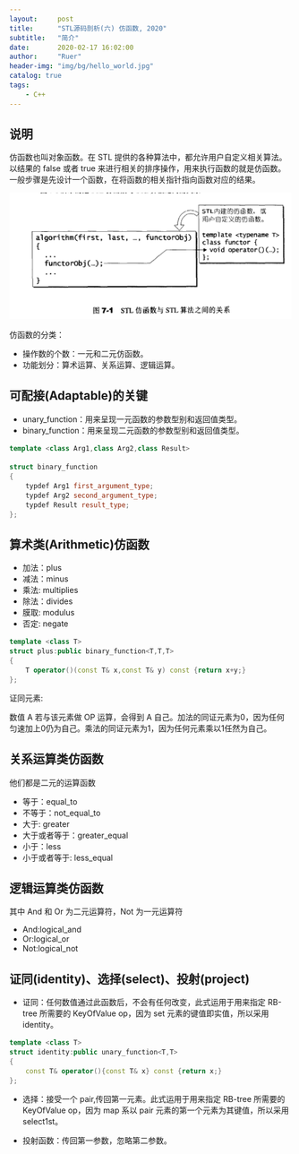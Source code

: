 ```yaml
---
layout:     post
title:      "STL源码剖析(六) 仿函数, 2020"
subtitle:   "简介"
date:       2020-02-17 16:02:00
author:     "Ruer"
header-img: "img/bg/hello_world.jpg"
catalog: true
tags:
    - C++
---
```


## 说明

仿函数也叫对象函数。在 STL 提供的各种算法中，都允许用户自定义相关算法。以结果的 false 或者 true 来进行相关的排序操作，用来执行函数的就是仿函数。一般步骤是先设计一个函数，在将函数的相关指针指向函数对应的结果。

![1](/img/C++/STL/仿函数与算法的关系.png)

仿函数的分类：

* 操作数的个数：一元和二元仿函数。
* 功能划分：算术运算、关系运算、逻辑运算。

## 可配接(Adaptable)的关键

* unary_function：用来呈现一元函数的参数型别和返回值类型。
* binary_function：用来呈现二元函数的参数型别和返回值类型。

```C++
template <class Arg1,class Arg2,class Result>

struct binary_function
{
    typdef Arg1 first_argument_type;
    typdef Arg2 second_argument_type;
    typdef Result result_type;
};
```

## 算术类(Arithmetic)仿函数

* 加法：plus
* 减法：minus
* 乘法: multiplies
* 除法：divides
* 膜取: modulus
* 否定: negate

```C++
template <class T>
struct plus:public binary_function<T,T,T>
{
    T operator()(const T& x,const T& y) const {return x+y;}
};
```

证同元素:

数值 A 若与该元素做 OP 运算，会得到 A 自己。加法的同证元素为0，因为任何匀速加上0仍为自己。乘法的同证元素为1，因为任何元素乘以1任然为自己。

## 关系运算类仿函数

他们都是二元的运算函数

* 等于：equal_to
* 不等于：not_equal_to
* 大于: greater
* 大于或者等于：greater_equal
* 小于：less
* 小于或者等于: less_equal

## 逻辑运算类仿函数

其中 And 和 Or 为二元运算符，Not 为一元运算符

* And:logical_and
* Or:logical_or
* Not:logical_not

## 证同(identity)、选择(select)、投射(project)

* 证同：任何数值通过此函数后，不会有任何改变，此式运用于用来指定 RB-tree 所需要的 KeyOfValue op，因为 set 元素的键值即实值，所以采用 identity。

```C++
template <class T>
struct identity:public unary_function<T,T>
{
    const T& operator(){const T& x} const {return x;}
};
```

* 选择：接受一个 pair,传回第一元素。此式运用于用来指定 RB-tree 所需要的 KeyOfValue op，因为 map 系以 pair 元素的第一个元素为其键值，所以采用 select1st。

* 投射函数：传回第一参数，忽略第二参数。